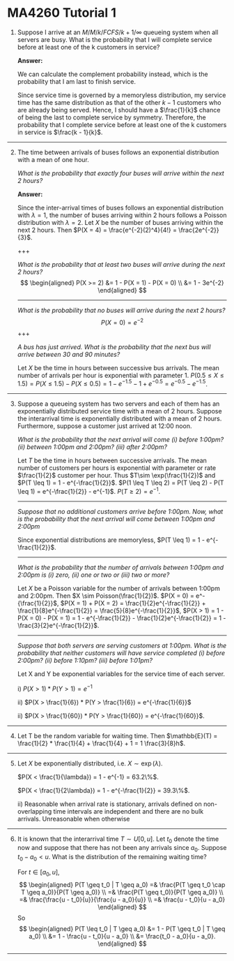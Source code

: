# MA4260 Tutorial 1

1. Suppose I arrive at an $M/M/k/FCFS/k + 1/\infty$ queueing system when all servers are busy. What is the probability that I will complete service before at least one of the k customers in service? 

   **Answer:**

   We can calculate the complement probability instead, which is the probability that I am last to finish service.

   Since service time is governed by a memoryless distribution, my service time has the same distribution as that of the other $k - 1$ customers who are already being served. Hence,  I should have a $\frac{1}{k}$ chance of being the last to complete service by symmetry. Therefore, the probability that I complete service before at least one of the k customers in service is $\frac{k - 1}{k}$. 

---

2. The time between arrivals of buses follows an exponential distribution with a mean
   of one hour.

   *What is the probability that exactly four buses will arrive within the next 2 hours?*

   **Answer:**

   Since the inter-arrival times of buses follows an exponential distribution with $\lambda = 1$, the number of buses arriving within 2 hours follows a Poisson distribution with $\lambda = 2$. Let $X$ be the number of buses arriving within the next 2 hours. Then $P(X = 4) = \frac{e^{-2}(2)^4}{4!} = \frac{2e^{-2}}{3}$.

   +++
   
   *What is the probability that at least two buses will arrive during the next 2 hours?*
   $$
   \begin{aligned}
   P(X >= 2) &= 1 - P(X = 1) - P(X = 0) \\
   &= 1 - 3e^{-2}
   \end{aligned}
   $$
   ___
   
   *What is the probability that no buses will arrive during the next 2 hours?*
$$
   P(X = 0) = e^{-2}
$$
+++

   *A bus has just arrived. What is the probability that the next bus will arrive between 30 and 90 minutes?*

   Let $X$ be the time in hours between successive bus arrivals. The mean number of arrivals per hour is exponential with parameter 1. $P(0.5 \leq X \leq 1.5) = P(X \leq 1.5) - P(X \leq 0.5) = 1 - e^{-1.5} - 1 + e^{-0.5} = e^{-0.5} - e^{-1.5}$.

___

3. Suppose a queueing system has two servers and each of them has an exponentially distributed service time with a mean of 2 hours. Suppose the interarrival time is exponentially distributed with a mean of 2 hours. Furthermore, suppose a customer just arrived at 12:00 noon.

   *What is the probability that the next arrival will come (i) before 1:00pm? (ii) between 1:00pm and 2:00pm? (iii) after 2:00pm?*

   Let $T$ be the time in hours between successive arrivals. The mean number of customers per hours is exponential with parameter or rate $\frac{1}{2}$ customer per hour. Thus $T\sim \exp(\frac{1}{2})$ and $P(T \leq 1) = 1 - e^{-\frac{1}{2}}$. $P(1 \leq T \leq 2) = P(T \leq 2) - P(T \leq 1) = e^{-\frac{1}{2}} - e^{-1}$. $P(T \geq 2) = e^{-1}$.

   ___

   *Suppose that no additional customers arrive before 1:00pm. Now, what is the probability that the next arrival will come between 1:00pm and 2:00pm*

   Since exponential distributions are memoryless, $P(T \leq 1) = 1 - e^{-\frac{1}{2}}$.

   ___

   *What is the probability that the number of arrivals between 1:00pm and 2:00pm is (i) zero, (ii) one or two or (iii) two or more?*

   Let $X$ be a Poisson variable for the number of arrivals between 1:00pm and 2:00pm. Then $X \sim Poisson(\frac{1}{2})$. $P(X = 0) = e^-{\frac{1}{2}}$, $P(X = 1) + P(X = 2) = \frac{1}{2}e^{-\frac{1}{2}} + \frac{1}{8}e^{-\frac{1}{2}} =  \frac{5}{8}e^{-\frac{1}{2}}$, $P(X > 1) = 1 - P(X = 0) - P(X = 1) = 1 - e^{-\frac{1}{2}} - \frac{1}{2}e^{-\frac{1}{2}} = 1 - \frac{3}{2}e^{-\frac{1}{2}}$.  

   ___

   *Suppose that both servers are serving customers at 1:00pm. What is the probability that neither customers will have service completed (i) before 2:00pm? (ii) before 1:10pm? (iii) before 1:01pm?*

   Let X and Y be exponential variables for the service time of each server.

   i) $P(X > 1)*P(Y > 1) = e^{-1}$

   ii) $P(X > \frac{1}{6}) * P(Y > \frac{1}{6}) = e^{-\frac{1}{6}}$

   ii) $P(X > \frac{1}{60}) * P(Y > \frac{1}{60}) = e^{-\frac{1}{60}}$. 

___

4. Let T be the random variable for waiting time. Then $\mathbb{E}(T) = \frac{1}{2} * \frac{1}{4} + \frac{1}{4} + 1  = 1 \frac{3}{8}h$. 

___

5. Let $X$ be exponentially distributed, i.e. $X \sim \exp(\lambda)$.

   $P(X < \frac{1}{\lambda}) = 1 - e^{-1} = 63.2\%$.

   $P(X < \frac{1}{2\lambda}) = 1 - e^{-\frac{1}{2}} = 39.3\%$.  

   ii) Reasonable when arrival rate is stationary, arrivals defined on non-overlapping time intervals are independent and there are no bulk arrivals. Unreasonable when otherwise

---

6. It is known that the interarrival time $T\sim U[0,u]$. Let $t_0$ denote the time now and
   suppose that there has not been any arrivals since $a_0$. Suppose $t_0 - a_0 < u$. What
   is the distribution of the remaining waiting time?

   For $t \in [a_0, u]$, 
   $$
   \begin{aligned}
   P(T \geq t_0 | T \geq a_0) =& \frac{P(T \geq t_0 \cap T \geq a_0)}{P(T \geq a_0)} \\
   =& \frac{P(T \geq t_0)}{P(T \geq a_0)} \\
   =& \frac{\frac{u - t_0}{u}}{\frac{u - a_0}{u}} \\
   =& \frac{u - t_0}{u - a_0}
   \end{aligned}
   $$
   So 
   $$
   \begin{aligned}
   P(T \leq t_0 | T \geq a_0) &= 1 - P(T \geq t_0 | T \geq a_0) \\
   &= 1 - \frac{u - t_0}{u - a_0} \\
   &= \frac{t_0 - a_0}{u - a_0}.
   \end{aligned}
   $$

---

